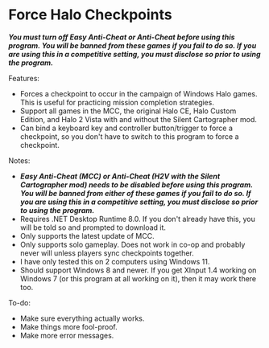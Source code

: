 # Force Halo Checkpoints
_**You must turn off Easy Anti-Cheat or Anti-Cheat before using this program. You will be banned from these games if you fail to do so. If you are using this in a competitive setting, you must disclose so prior to using the program.**_

Features:
- Forces a checkpoint to occur in the campaign of Windows Halo games. This is useful for practicing mission completion strategies.
- Support all games in the MCC, the original Halo CE, Halo Custom Edition, and Halo 2 Vista with and without the Silent Cartographer mod.
- Can bind a keyboard key and controller button/trigger to force a checkpoint, so you don't have to switch to this program to force a checkpoint.

Notes:
- _**Easy Anti-Cheat (MCC) or Anti-Cheat (H2V with the Silent Cartographer mod) needs to be disabled before using this program. You will be banned from either of these games if you fail to do so. If you are using this in a competitive setting, you must disclose so prior to using the program.**_
- Requires .NET Desktop Runtime 8.0. If you don't already have this, you will be told so and prompted to download it.
- Only supports the latest update of MCC.
- Only supports solo gameplay. Does not work in co-op and probably never will unless players sync checkpoints together.
- I have only tested this on 2 computers using Windows 11.
- Should support Windows 8 and newer. If you get XInput 1.4 working on Windows 7 (or this program at all working on it), then it may work there too.

To-do:
- Make sure everything actually works.
- Make things more fool-proof.
- Make more error messages.
